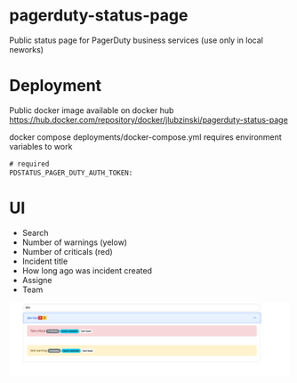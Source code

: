 # pagerduty-status-page
Public status page for PagerDuty business services (use only in local neworks)

# Deployment
Public docker image available on docker hub https://hub.docker.com/repository/docker/jlubzinski/pagerduty-status-page

docker compose deployments/docker-compose.yml requires environment variables to work
```
# required
PDSTATUS_PAGER_DUTY_AUTH_TOKEN:
```
# UI
- Search
- Number of warnings (yelow)
- Number of criticals (red)
- Incident title
- How long ago was incident created
- Assigne
- Team 

![UI search](docs/ui_search.png)